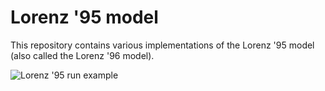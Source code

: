 Lorenz '95 model
================

This repository contains various implementations of the Lorenz '95 model (also called the Lorenz '96 model).

![Lorenz '95 run example](http://i.imgur.com/yyk4a6d.png)
